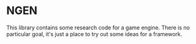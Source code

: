 NGEN
====
This library contains some research code for a game engine. There is no particular goal, it's just a place to
try out some ideas for a framework.
